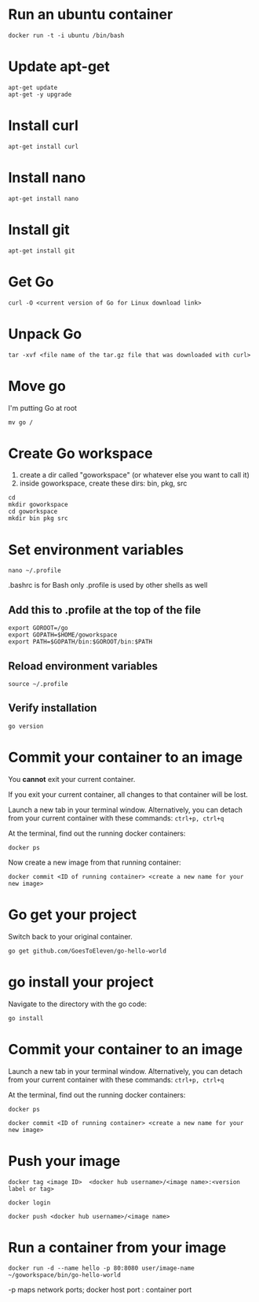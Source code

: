 # Run an ubuntu container

```
docker run -t -i ubuntu /bin/bash
```

# Update apt-get

```
apt-get update
apt-get -y upgrade
```

# Install curl

```
apt-get install curl
```

# Install nano

```
apt-get install nano
```

# Install git

```
apt-get install git
```

# Get Go

```
curl -O <current version of Go for Linux download link>
```

# Unpack Go

```
tar -xvf <file name of the tar.gz file that was downloaded with curl>
```

# Move go

I'm putting Go at root

```
mv go /
```

# Create Go workspace

1. create a dir called "goworkspace" (or whatever else you want to call it)
1. inside goworkspace, create these dirs: bin, pkg, src

```
cd
mkdir goworkspace
cd goworkspace
mkdir bin pkg src
```

# Set environment variables 

```
nano ~/.profile
```

.bashrc is for Bash only
.profile is used by other shells as well

## Add this to .profile at the top of the file

```
export GOROOT=/go
export GOPATH=$HOME/goworkspace
export PATH=$GOPATH/bin:$GOROOT/bin:$PATH
```

## Reload environment variables

```
source ~/.profile 
```

## Verify installation

```
go version
```

# Commit your container to an image

You **cannot** exit your current container.

If you exit your current container, all changes to that container will be lost.

Launch a new tab in your terminal window. Alternatively, you can detach from your current container with these commands:  ```ctrl+p, ctrl+q```

At the terminal, find out the running docker containers:

```
docker ps
```

Now create a new image from that running container:

```
docker commit <ID of running container> <create a new name for your new image>
```

# Go get your project

Switch back to your original container.

```
go get github.com/GoesToEleven/go-hello-world 
```

# go install your project

Navigate to the directory with the go code:

```
go install
```

# Commit your container to an image

Launch a new tab in your terminal window. Alternatively, you can detach from your current container with these commands:  ```ctrl+p, ctrl+q```

At the terminal, find out the running docker containers:

```
docker ps
```

```
docker commit <ID of running container> <create a new name for your new image>
```

# Push your image

```
docker tag <image ID>  <docker hub username>/<image name>:<version label or tag>
```

```
docker login
```

```
docker push <docker hub username>/<image name>
```

# Run a container from your image

```
docker run -d --name hello -p 80:8080 user/image-name ~/goworkspace/bin/go-hello-world
```

-p maps network ports; docker host port : container port